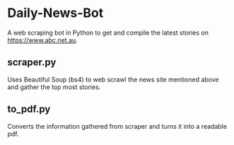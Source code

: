 # Daily-News-Bot
A web scraping bot in Python to get and compile the latest stories on https://www.abc.net.au.

## scraper.py
Uses Beautiful Soup (bs4) to web scrawl the news site mentioned above and gather the top most stories. 

## to_pdf.py
Converts the information gathered from scraper and turns it into a readable pdf.
